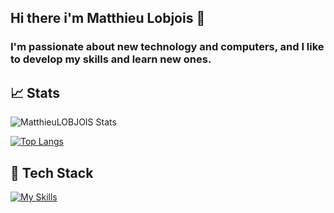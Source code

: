 ## Hi there i'm Matthieu Lobjois 👋
### I'm passionate about new technology and computers, and I like to develop my skills and learn new ones.
## 📈 Stats
![MatthieuLOBJOIS Stats](https://github-readme-stats.vercel.app/api?username=MatthieuLOBJOIS&theme=vue-dark&show_icons=true&hide_border=true&count_private=true)

[![Top Langs](https://github-readme-stats.vercel.app/api/top-langs/?username=MatthieuLOBJOIS&layout=donut)](https://github.com/anuraghazra/github-readme-stats)

## 🦾 Tech Stack
[![My Skills](https://skillicons.dev/icons?i=js,html,css,php,mysql,python,react,vscode)](https://skillicons.dev)

